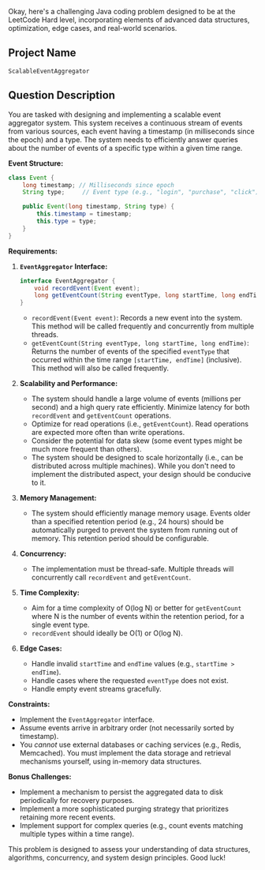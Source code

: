 Okay, here's a challenging Java coding problem designed to be at the LeetCode Hard level, incorporating elements of advanced data structures, optimization, edge cases, and real-world scenarios.

## Project Name

`ScalableEventAggregator`

## Question Description

You are tasked with designing and implementing a scalable event aggregator system. This system receives a continuous stream of events from various sources, each event having a timestamp (in milliseconds since the epoch) and a type.  The system needs to efficiently answer queries about the number of events of a specific type within a given time range.

**Event Structure:**

```java
class Event {
    long timestamp; // Milliseconds since epoch
    String type;     // Event type (e.g., "login", "purchase", "click")

    public Event(long timestamp, String type) {
        this.timestamp = timestamp;
        this.type = type;
    }
}
```

**Requirements:**

1.  **`EventAggregator` Interface:**

    ```java
    interface EventAggregator {
        void recordEvent(Event event);
        long getEventCount(String eventType, long startTime, long endTime);
    }
    ```

    *   `recordEvent(Event event)`: Records a new event into the system.  This method will be called frequently and concurrently from multiple threads.
    *   `getEventCount(String eventType, long startTime, long endTime)`: Returns the number of events of the specified `eventType` that occurred within the time range `[startTime, endTime]` (inclusive).  This method will also be called frequently.

2.  **Scalability and Performance:**

    *   The system should handle a large volume of events (millions per second) and a high query rate efficiently.  Minimize latency for both `recordEvent` and `getEventCount` operations.
    *   Optimize for read operations (i.e., `getEventCount`). Read operations are expected more often than write operations.
    *   Consider the potential for data skew (some event types might be much more frequent than others).
    *   The system should be designed to scale horizontally (i.e., can be distributed across multiple machines).  While you don't need to implement the distributed aspect, your design should be conducive to it.

3.  **Memory Management:**

    *   The system should efficiently manage memory usage.  Events older than a specified retention period (e.g., 24 hours) should be automatically purged to prevent the system from running out of memory.  This retention period should be configurable.

4.  **Concurrency:**

    *   The implementation must be thread-safe.  Multiple threads will concurrently call `recordEvent` and `getEventCount`.

5.  **Time Complexity:**

    *   Aim for a time complexity of O(log N) or better for `getEventCount` where N is the number of events within the retention period, for a single event type.
    *   `recordEvent` should ideally be O(1) or O(log N).

6.  **Edge Cases:**

    *   Handle invalid `startTime` and `endTime` values (e.g., `startTime > endTime`).
    *   Handle cases where the requested `eventType` does not exist.
    *   Handle empty event streams gracefully.

**Constraints:**

*   Implement the `EventAggregator` interface.
*   Assume events arrive in arbitrary order (not necessarily sorted by timestamp).
*   You *cannot* use external databases or caching services (e.g., Redis, Memcached).  You must implement the data storage and retrieval mechanisms yourself, using in-memory data structures.

**Bonus Challenges:**

*   Implement a mechanism to persist the aggregated data to disk periodically for recovery purposes.
*   Implement a more sophisticated purging strategy that prioritizes retaining more recent events.
*   Implement support for complex queries (e.g., count events matching multiple types within a time range).

This problem is designed to assess your understanding of data structures, algorithms, concurrency, and system design principles.  Good luck!
